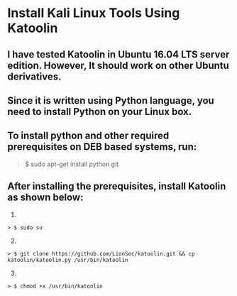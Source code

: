 # Install Kali Linux Tools Using Katoolin

## I have tested Katoolin in Ubuntu 16.04 LTS server edition. However, It should work on other Ubuntu derivatives.

## Since it is written using Python language, you need to install Python on your Linux box.

## To install python and other required prerequisites on DEB based systems, run:
> $ sudo apt-get install python git

## After installing the prerequisites, install Katoolin as shown below:

1. 
```
> $ sudo su
```
2. 
```
> $ git clone https://github.com/LionSec/katoolin.git && cp katoolin/katoolin.py /usr/bin/katoolin
```
3. 
```
> $ chmod +x /usr/bin/katoolin
```